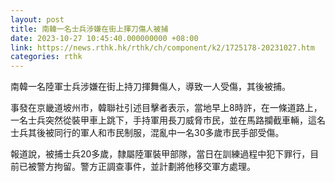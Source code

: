 ```yaml
---
layout: post
title: 南韓一名士兵涉嫌在街上揮刀傷人被捕
date: 2023-10-27 10:45:40.000000000 +08:00
link: https://news.rthk.hk/rthk/ch/component/k2/1725178-20231027.htm
categories: rthk
---
```


南韓一名陸軍士兵涉嫌在街上持刀揮舞傷人，導致一人受傷，其後被捕。

事發在京畿道坡州市，韓聯社引述目擊者表示，當地早上8時許，在一條道路上，一名士兵突然從裝甲車上跳下，手持軍用長刀威脅市民，並在馬路攔截車輛，這名士兵其後被同行的軍人和市民制服，混亂中一名30多歲市民手部受傷。

報道說，被捕士兵20多歲，隸屬陸軍裝甲部隊，當日在訓練過程中犯下罪行，目前已被警方拘留。警方正調查事件，並計劃將他移交軍方處理。
